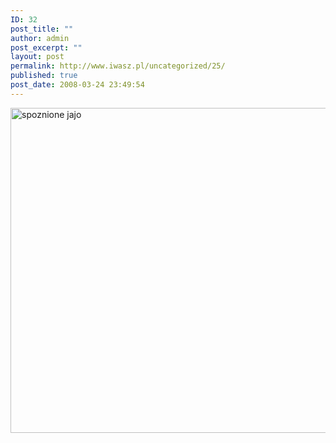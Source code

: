```yaml
---
ID: 32
post_title: ""
author: admin
post_excerpt: ""
layout: post
permalink: http://www.iwasz.pl/uncategorized/25/
published: true
post_date: 2008-03-24 23:49:54
---
```

<img src="http://iwasz.pl/jajko.jpg" title="spoznione jajo" alt="spoznione jajo" height="520" width="563" />